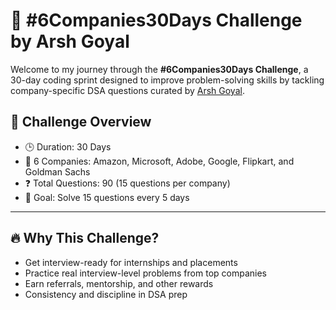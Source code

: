 ﻿# 💼 #6Companies30Days Challenge by Arsh Goyal

Welcome to my journey through the **#6Companies30Days Challenge**, a 30-day coding sprint designed to improve problem-solving skills by tackling company-specific DSA questions curated by [Arsh Goyal](https://www.linkedin.com/in/arshgoyal/).

## 📌 Challenge Overview

- 🕒 Duration: 30 Days
- 🏢 6 Companies: Amazon, Microsoft, Adobe, Google, Flipkart, and Goldman Sachs
- ❓ Total Questions: 90 (15 questions per company)
- 🎯 Goal: Solve 15 questions every 5 days

---

## 🔥 Why This Challenge?

- Get interview-ready for internships and placements
- Practice real interview-level problems from top companies
- Earn referrals, mentorship, and other rewards
- Consistency and discipline in DSA prep
